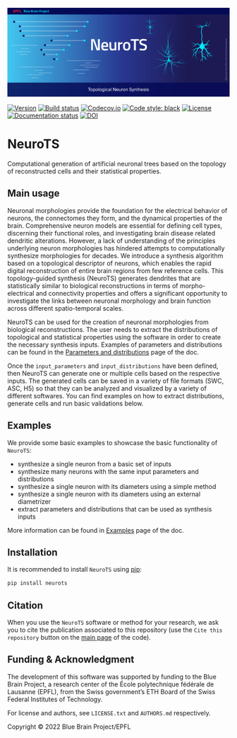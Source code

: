 ![NeuroTS Logo](doc/source/logo/BBP-NeuroTS.jpg)

[![Version](https://img.shields.io/pypi/v/neurots)](https://github.com/BlueBrain/NeuroTS/releases)
[![Build status](https://github.com/BlueBrain/NeuroTS/actions/workflows/run-tox.yml/badge.svg?branch=main)](https://github.com/BlueBrain/NeuroTS/actions)
[![Codecov.io](https://codecov.io/github/BlueBrain/NeuroTS/coverage.svg?branch=main)](https://codecov.io/github/BlueBrain/NeuroTS?branch=main)
[![Code style: black](https://img.shields.io/badge/code%20style-black-000000.svg)](https://github.com/psf/black)
[![License](https://img.shields.io/badge/License-GPLv3-blue)](https://github.com/BlueBrain/NeuroTS/blob/main/LICENSE.txt)
[![Documentation status](https://readthedocs.org/projects/neurots/badge/?version=latest)](https://neurots.readthedocs.io/)
[![DOI](https://img.shields.io/badge/DOI-10.1101/2020.04.15.040410-blue)](https://doi.org/10.1101/2020.04.15.040410)


# NeuroTS

Computational generation of artificial neuronal trees based on the topology of reconstructed cells and their
statistical properties.

## Main usage

Neuronal morphologies provide the foundation for the electrical behavior of neurons, the connectomes they form, and the dynamical properties of the brain. Comprehensive neuron models are essential for defining cell types, discerning their functional roles, and investigating brain disease related dendritic alterations. However, a lack of understanding of the principles underlying neuron morphologies has hindered attempts to computationally synthesize morphologies for decades. We introduce a synthesis algorithm based on a topological descriptor of neurons, which enables the rapid digital reconstruction of entire brain regions from few reference cells. This topology-guided synthesis (NeuroTS) generates dendrites that are statistically similar to biological reconstructions in terms of morpho-electrical and connectivity properties and offers a significant opportunity to investigate the links between neuronal morphology and brain function across different spatio-temporal scales.

NeuroTS can be used for the creation of neuronal morphologies from biological reconstructions. The user needs to extract the distributions of topological and statistical properties using the software in order to create the necessary synthesis inputs. Examples of parameters and distributions can be found in the [Parameters and distributions](https://neurots.readthedocs.io/en/stable/params_and_distrs.html) page of the doc.

Once the `input_parameters` and `input_distributions` have been defined, then NeuroTS can generate one or multiple cells based on the respective inputs. The generated cells can be saved in a variety of file formats (SWC, ASC, H5) so that they can be analyzed and visualized by a variety of different softwares. You can find examples on how to extract distributions, generate cells and run basic validations below.

## Examples

We provide some basic examples to showcase the basic functionality of ``NeuroTS``:
* synthesize a single neuron from a basic set of inputs
* synthesize many neurons with the same input parameters and distributions
* synthesize a single neuron with its diameters using a simple method
* synthesize a single neuron with its diameters using an external diametrizer
* extract parameters and distributions that can be used as synthesis inputs

More information can be found in [Examples](https://neurots.readthedocs.io/en/stable/examples/index.html) page of the doc.


## Installation

It is recommended to install ``NeuroTS`` using [pip](https://pip.pypa.io/en/stable/):

```bash
pip install neurots
```

## Citation

When you use the ``NeuroTS`` software or method for your research, we ask you to cite the publication associated to this repository (use the `Cite this repository` button on the [main page](https://github.com/BlueBrain/NeuroTS) of the code).

## Funding & Acknowledgment

The development of this software was supported by funding to the Blue Brain Project, a research center of the École polytechnique fédérale de Lausanne (EPFL), from the Swiss government’s ETH Board of the Swiss Federal Institutes of Technology.

For license and authors, see `LICENSE.txt` and `AUTHORS.md` respectively.

Copyright © 2022 Blue Brain Project/EPFL
